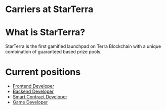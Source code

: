 Carriers at StarTerra
===

# What is StarTerra?

StarTerra is the first gamified launchpad on Terra Blockchain with a unique combination of guaranteed based prize pools.

# Current positions

- [Frontend Developer](./FRONTEND-DEVELOPER.md)
- [Backend Developer](./BACKEND-DEVELOPER.md)
- [Smart Contract Developer](./SMARTCONTRACT-DEVELOPER.md)
- [Game Developer](./GAME-DEVELOPER.md)
